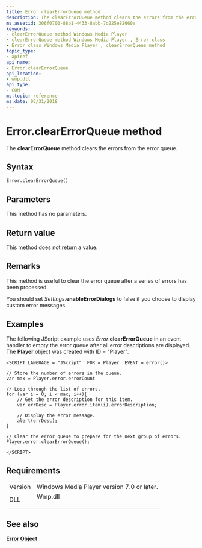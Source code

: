 ```yaml
---
title: Error.clearErrorQueue method
description: The clearErrorQueue method clears the errors from the error queue. | Error.clearErrorQueue method
ms.assetid: 306f0700-88b1-4433-8abb-7d225e82060a
keywords:
- clearErrorQueue method Windows Media Player
- clearErrorQueue method Windows Media Player , Error class
- Error class Windows Media Player , clearErrorQueue method
topic_type:
- apiref
api_name:
- Error.clearErrorQueue
api_location:
- wmp.dll
api_type:
- COM
ms.topic: reference
ms.date: 05/31/2018
---
```


# Error.clearErrorQueue method

The **clearErrorQueue** method clears the errors from the error queue.

## Syntax


```JScript
Error.clearErrorQueue()
```



## Parameters

This method has no parameters.

## Return value

This method does not return a value.

## Remarks

This method is useful to clear the error queue after a series of errors has been processed.

You should set *Settings*.**enableErrorDialogs** to false if you choose to display custom error messages.

## Examples

The following JScript example uses *Error*.**clearErrorQueue** in an event handler to empty the error queue after all error descriptions are displayed. The **Player** object was created with ID = "Player".


```JScript
<SCRIPT LANGUAGE = "JScript"  FOR = Player  EVENT = error()>

// Store the number of errors in the queue.
var max = Player.error.errorCount 

// Loop through the list of errors.
for (var i = 0; i < max; i++){
    // Get the error description for this item.
    var errDesc = Player.error.item(i).errorDescription;
    
    // Display the error message.
    alert(errDesc);
}

// Clear the error queue to prepare for the next group of errors.
Player.error.clearErrorQueue();

</SCRIPT>

```



## Requirements



|                    |                                                                                    |
|--------------------|------------------------------------------------------------------------------------|
| Version<br/> | Windows Media Player version 7.0 or later.<br/>                              |
| DLL<br/>     | <dl> <dt>Wmp.dll</dt> </dl> |



## See also

<dl> <dt>

[**Error Object**](error-object.md)
</dt> </dl>

 

 





